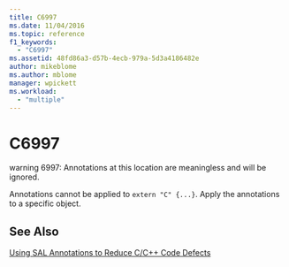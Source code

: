 ```yaml
---
title: C6997
ms.date: 11/04/2016
ms.topic: reference
f1_keywords:
  - "C6997"
ms.assetid: 48fd86a3-d57b-4ecb-979a-5d3a4186482e
author: mikeblome
ms.author: mblome
manager: wpickett
ms.workload:
  - "multiple"
---
```

# C6997
warning 6997: Annotations at this location are meaningless and will be ignored.

 Annotations cannot be applied to `extern "C" {...}`. Apply the annotations to a specific object.

## See Also
 [Using SAL Annotations to Reduce C/C++ Code Defects](../code-quality/using-sal-annotations-to-reduce-c-cpp-code-defects.md)